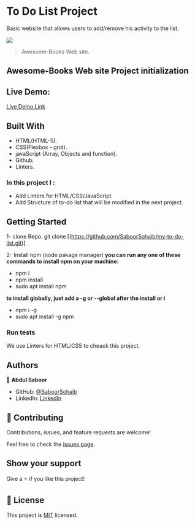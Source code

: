 # To Do List Project  
Basic website that allows users to add/remove his activity to the list. 

![](https://img.shields.io/badge/Microverse-blueviolet)

> Awesome-Books Web site.
## Awesome-Books Web site Project initialization


## Live Demo:

[Live Demo Link](https://saboorsohaib.github.io/my-to-do-list/)

 ## Built With

- HTML(HTML-5).
- CSS(Flexbox - grid).
- javaScript (Array, Objects and function).
- Github.
- Linters.

### In this project I :
- Add Linters for HTML/CSS/JavaScript.
- Add Structure of to-do list that wiil be modified in the next project.
## Getting Started

1- clone Repo.
git clone [(https://github.com/SaboorSohaib/my-to-do-list.git)]

2- Install npm (node pakage manager)
**you can run any one of these commands to install npm on your machine:**
- npm i
- npm install
- sudo apt install npm

 **to install globally, just add a -g or --global after the install or i**
- npm i -g
- sudo apt install -g npm

### Run tests

We use Linters for HTML/CSS to cheack this project.

## Authors


👤 **Abdul Saboor**

- GitHub: [@SaboorSohaib](https://github.com/SaboorSohaib)
- LinkedIn: [LinkedIn](https://www.linkedin.com/in/abdul-saboor-sohaib-b5b566244/)

## 🤝 Contributing

Contributions, issues, and feature requests are welcome!

Feel free to check the [issues page](../../issues/).

## Show your support

Give a ⭐️ if you like this project!

## 📝 License


This project is [MIT](./LICENSE) licensed.



